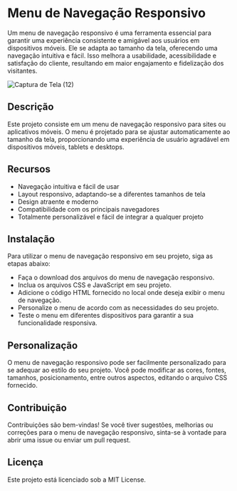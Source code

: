 # Menu de Navegação Responsivo
Um menu de navegação responsivo é uma ferramenta essencial para garantir uma experiência consistente e amigável aos usuários em dispositivos móveis. Ele se adapta ao tamanho da tela, oferecendo uma navegação intuitiva e fácil. Isso melhora a usabilidade, acessibilidade e satisfação do cliente, resultando em maior engajamento e fidelização dos visitantes.

![Captura de Tela (12)](https://github.com/WV-Wesley-Victor/Menu-de-Navegacao-Responsivo/assets/137107062/18866279-b48c-487c-89ba-98d25c31e7a7)

## Descrição
Este projeto consiste em um menu de navegação responsivo para sites ou aplicativos móveis. O menu é projetado para se ajustar automaticamente ao tamanho da tela, proporcionando uma experiência de usuário agradável em dispositivos móveis, tablets e desktops.

## Recursos
* Navegação intuitiva e fácil de usar
* Layout responsivo, adaptando-se a diferentes tamanhos de tela
* Design atraente e moderno
* Compatibilidade com os principais navegadores
* Totalmente personalizável e fácil de integrar a qualquer projeto

## Instalação
Para utilizar o menu de navegação responsivo em seu projeto, siga as etapas abaixo:

* Faça o download dos arquivos do menu de navegação responsivo.
* Inclua os arquivos CSS e JavaScript em seu projeto.
* Adicione o código HTML fornecido no local onde deseja exibir o menu de navegação.
* Personalize o menu de acordo com as necessidades do seu projeto.
* Teste o menu em diferentes dispositivos para garantir a sua funcionalidade responsiva.

## Personalização
O menu de navegação responsivo pode ser facilmente personalizado para se adequar ao estilo do seu projeto. Você pode modificar as cores, fontes, tamanhos, posicionamento, entre outros aspectos, editando o arquivo CSS fornecido.

## Contribuição
Contribuições são bem-vindas! Se você tiver sugestões, melhorias ou correções para o menu de navegação responsivo, sinta-se à vontade para abrir uma issue ou enviar um pull request.

## Licença
Este projeto está licenciado sob a MIT License.
